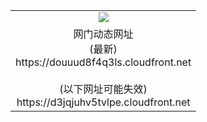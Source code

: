﻿<table>
  <tr></tr>
  <tr><td colspan=2 align=center><img src="https://douuud8f4q3ls.cloudfront.net/Up/oGate.jpg" /></td></tr>
  <tr><td colspan=2 align=center>网门动态网址<br/>(最新)
<br>https://douuud8f4q3ls.cloudfront.net
<br/><br/>(以下网址可能失效)
<br>https://d3jqjuhv5tvlpe.cloudfront.net
    </td>
  </tr>
</table>
